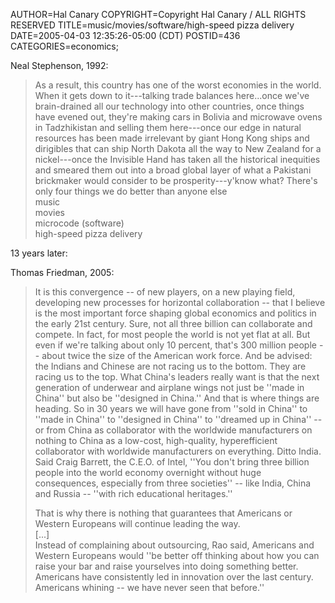 AUTHOR=Hal Canary
COPYRIGHT=Copyright Hal Canary / ALL RIGHTS RESERVED
TITLE=music/movies/software/high-speed pizza delivery
DATE=2005-04-03 12:35:26-05:00 (CDT)
POSTID=436
CATEGORIES=economics;

Neal Stephenson, 1992:

> As a result, this country has one of the worst economies in the world. When it gets down to it---talking trade balances here...once we've brain-drained all our technology into other countries, once things have evened out, they're making cars in Bolivia and microwave ovens in Tadzhikistan and selling them here---once our edge in natural resources has been made irrelevant by giant Hong Kong ships and dirigibles that can ship North Dakota all the way to New Zealand for a nickel---once the Invisible Hand has taken all the historical inequities and smeared them out into a broad global layer of what a Pakistani brickmaker would consider to be prosperity---y'know what? There's only four things we do better than anyone else  
> music  
> movies  
> microcode (software)  
> high-speed pizza delivery

13 years later:

Thomas Friedman, 2005:

> It is this convergence -- of new players, on a new playing field, developing new processes for horizontal collaboration -- that I believe is the most important force shaping global economics and politics in the early 21st century. Sure, not all three billion can collaborate and compete. In fact, for most people the world is not yet flat at all. But even if we're talking about only 10 percent, that's 300 million people -- about twice the size of the American work force. And be advised: the Indians and Chinese are not racing us to the bottom. They are racing us to the top. What China's leaders really want is that the next generation of underwear and airplane wings not just be ''made in China'' but also be ''designed in China.'' And that is where things are heading. So in 30 years we will have gone from ''sold in China'' to ''made in China'' to ''designed in China'' to ''dreamed up in China'' -- or from China as collaborator with the worldwide manufacturers on nothing to China as a low-cost, high-quality, hyperefficient collaborator with worldwide manufacturers on everything. Ditto India. Said Craig Barrett, the C.E.O. of Intel, ''You don't bring three billion people into the world economy overnight without huge consequences, especially from three societies'' -- like India, China and Russia -- ''with rich educational heritages.''
> 
> That is why there is nothing that guarantees that Americans or Western Europeans will continue leading the way.  
> \[...\]  
> Instead of complaining about outsourcing, Rao said, Americans and Western Europeans would ''be better off thinking about how you can raise your bar and raise yourselves into doing something better. Americans have consistently led in innovation over the last century. Americans whining -- we have never seen that before.''
